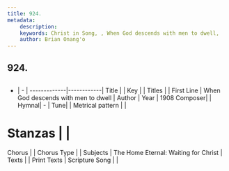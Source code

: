```yaml
---
title: 924. 
metadata:
    description: 
    keywords: Christ in Song, , When God descends with men to dwell, 
    author: Brian Onang'o
---
```



## 924. 

```txt

```

- |   -  |
-------------|------------|
Title |  |
Key |  |
Titles |  |
First Line | When God descends with men to dwell |
Author | 
Year | 1908
Composer|  |
Hymnal|  - |
Tune|  |
Metrical pattern | |
# Stanzas |  |
Chorus |  |
Chorus Type |  |
Subjects | The Home Eternal: Waiting for Christ |
Texts |  |
Print Texts | 
Scripture Song |  |
  
